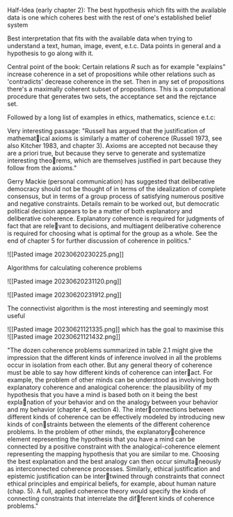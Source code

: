 Half-Idea (early chapter 2): The best hypothesis which fits with the available data is one which coheres best with the rest of one's established belief system

Best interpretation that fits with the available data when trying to understand a text, human, image, event, e.t.c. Data points in general and a hypothesis to go along with it. 

Central point of the book: Certain relations $R$ such as for example "explains" increase coherence in a set of propositions while other relations such as 'contradicts' decrease coherence in the set. Then in any set of propositions there's a maximally coherent subset of propositions. This is a computational procedure that generates two sets, the acceptance set and the rejctance set. 

Followed by a long list of examples in ethics, mathematics, science e.t.c:

Very interesting passage:
"Russell has argued that the justification of mathematical axioms is similarly a matter of coherence (Russell 1973, see also Kitcher 1983, and chapter 3). Axioms are accepted not because they are a priori true, but because they serve to generate and systematize interesting theorems, which are themselves justified in part because they follow from the axioms."

Gerry Mackie (personal communication) has suggested that deliberative democracy should not be thought of in terms of the idealization of complete consensus, but in terms of a group process of satisfying numerous positive and negative constraints. Details remain to be worked out, but democratic political decision appears to be a matter of both explanatory and deliberative coherence. Explanatory coherence is required for judgments of fact that are relevant to decisions, and multiagent deliberative coherence is required for choosing what is optimal for the group as a whole. See the end of chapter 5 for further discussion of coherence in politics."

![[Pasted image 20230620230225.png]]

Algorithms for calculating coherence problems

![[Pasted image 20230620231120.png]]


![[Pasted image 20230620231912.png]]


The connectivist algorithm is the most interesting and seemingly most useful

![[Pasted image 20230621121335.png]]
which has the goal to maximise this
![[Pasted image 20230621121432.png]]

"The dozen coherence problems summarized in table 2.1 might give the impression that the different kinds of inference involved in all the problems occur in isolation from each other. But any general theory of coherence must be able to say how different kinds of coherence can interact. For example, the problem of other minds can be understood as involving both explanatory coherence and analogical coherence: the plausibility of my hypothesis that you have a mind is based both on it being the best explanation of your behavior and on the analogy between your behavior and my behavior (chapter 4, section 4). The interconnections between different kinds of coherence can be effectively modeled by introducing new kinds of constraints between the elements of the different coherence problems. In the problem of other minds, the explanatorycoherence element representing the hypothesis that you have a mind can be connected by a positive constraint with the analogical-coherence element representing the mapping hypothesis that you are similar to me. Choosing the best explanation and the best analogy can then occur simultaneously as interconnected coherence processes. Similarly, ethical justification and epistemic justification can be intertwined through constraints that connect ethical principles and empirical beliefs, for example, about human nature (chap. 5). A full, applied coherence theory would specify the kinds of connecting constraints that interrelate the different kinds of coherence problems."
